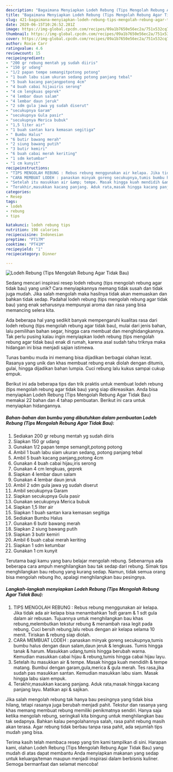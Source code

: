```yaml
---
description: "Bagaimana Menyiapkan Lodeh Rebung (Tips Mengolah Rebung Agar Tidak Bau) Anti Gagal"
title: "Bagaimana Menyiapkan Lodeh Rebung (Tips Mengolah Rebung Agar Tidak Bau) Anti Gagal"
slug: 421-bagaimana-menyiapkan-lodeh-rebung-tips-mengolah-rebung-agar-tidak-bau-anti-gagal
date: 2020-06-15T10:26:52.281Z
image: https://img-global.cpcdn.com/recipes/09a1b7650e56ec2a/751x532cq70/lodeh-rebung-tips-mengolah-rebung-agar-tidak-bau-foto-resep-utama.jpg
thumbnail: https://img-global.cpcdn.com/recipes/09a1b7650e56ec2a/751x532cq70/lodeh-rebung-tips-mengolah-rebung-agar-tidak-bau-foto-resep-utama.jpg
cover: https://img-global.cpcdn.com/recipes/09a1b7650e56ec2a/751x532cq70/lodeh-rebung-tips-mengolah-rebung-agar-tidak-bau-foto-resep-utama.jpg
author: Roxie Carr
ratingvalue: 4.6
reviewcount: 15
recipeingredient:
- "200 gr rebung mentah yg sudah diiris"
- "150 gr udang"
- "1/2 papan tempe semangitpotong potong"
- "1 buah labu siam ukuran sedang potong panjang tebal"
- "5 buah kacang panjangpotong 4cm"
- "4 buah cabai hijauiris serong"
- "4 cm lengkuas geprek"
- "4 lembar daun salam"
- "4 lembar daun jeruk"
- "2 sdm gula jawa yg sudah diserut"
- "secukupnya Garam"
- "secukupnya Gula pasir"
- "secukupnya Merica bubuk"
- "1,5 liter air"
- "1 buah santan kara kemasan segitiga"
- " Bumbu Halus"
- "6 butir bawang merah"
- "2 siung bawang putih"
- "3 butir kemiri"
- "6 buah cabai merah keriting"
- "1 sdm ketumbar"
- "1 cm kunyit"
recipeinstructions:
- "TIPS MENGOLAH REBUNG : Rebus rebung menggunakan air kelapa. Jika tidak ada air kelapa bisa menambahkan 1sdt garam &amp; 1 sdt gula dalam air rebusan. Tujuannya untuk menghilangkan bau khas rebung,melembutkan tekstur rebung &amp; menambah rasa legit pada rebung. Cuci bersih rebung,lalu rebus dengan air kelapa selama 10 menit. Tiriskan &amp; rebung siap diolah."
- "CARA MEMBUAT LODEH : panaskan minyak goreng secukupnya,tumis bumbu halus dengan daun salam,daun jeruk &amp; lengkuas. Tumis hingga tanak &amp; harum. Masukkan udang,tumis hingga berubah warna. Kemudian masukkan cabai hijau &amp; rebung,tumis hingga cabai hijau layu."
- "Setelah itu masukkan air &amp; tempe. Masak hingga kuah mendidih &amp; tempe matang. Bumbui dengan garam,gula,merica &amp; gula merah. Tes rasa,jika sudah pas masukkan santan. Kemudian masukkan labu siam. Masak hingga labu siam empuk."
- "Terakhir,masukkan kacang panjang. Aduk rata,masak hingga kacang panjang layu. Matikan api &amp; sajikan."
categories:
- Resep
tags:
- lodeh
- rebung
- tips

katakunci: lodeh rebung tips 
nutrition: 198 calories
recipecuisine: Indonesian
preptime: "PT17M"
cooktime: "PT41M"
recipeyield: "1"
recipecategory: Dinner

---
```



![Lodeh Rebung (Tips Mengolah Rebung Agar Tidak Bau)](https://img-global.cpcdn.com/recipes/09a1b7650e56ec2a/751x532cq70/lodeh-rebung-tips-mengolah-rebung-agar-tidak-bau-foto-resep-utama.jpg)

Sedang mencari inspirasi resep lodeh rebung (tips mengolah rebung agar tidak bau) yang unik? Cara menyiapkannya memang tidak susah dan tidak juga mudah. Jika salah mengolah maka hasilnya tidak akan memuaskan dan bahkan tidak sedap. Padahal lodeh rebung (tips mengolah rebung agar tidak bau) yang enak seharusnya mempunyai aroma dan rasa yang bisa memancing selera kita.

Ada beberapa hal yang sedikit banyak mempengaruhi kualitas rasa dari lodeh rebung (tips mengolah rebung agar tidak bau), mulai dari jenis bahan, lalu pemilihan bahan segar, hingga cara membuat dan menghidangkannya. Tak perlu pusing kalau ingin menyiapkan lodeh rebung (tips mengolah rebung agar tidak bau) enak di rumah, karena asal sudah tahu triknya maka hidangan ini bisa menjadi sajian istimewa.

Tunas bambu muda ini memang bisa dijadikan berbagai olahan lezat. Rasanya yang unik dan khas membuat rebung enak diolah dengan ditumis, gulai, hingga dijadikan bahan lumpia. Cuci rebung lalu kukus sampai cukup empuk.


Berikut ini ada beberapa tips dan trik praktis untuk membuat lodeh rebung (tips mengolah rebung agar tidak bau) yang siap dikreasikan. Anda bisa menyiapkan Lodeh Rebung (Tips Mengolah Rebung Agar Tidak Bau) memakai 22 bahan dan 4 tahap pembuatan. Berikut ini cara untuk menyiapkan hidangannya.

<!--inarticleads1-->

##### Bahan-bahan dan bumbu yang dibutuhkan dalam pembuatan Lodeh Rebung (Tips Mengolah Rebung Agar Tidak Bau):

1. Sediakan 200 gr rebung mentah yg sudah diiris
1. Siapkan 150 gr udang
1. Gunakan 1/2 papan tempe semangit,potong potong
1. Ambil 1 buah labu siam ukuran sedang, potong panjang tebal
1. Ambil 5 buah kacang panjang,potong 4cm
1. Gunakan 4 buah cabai hijau,iris serong
1. Gunakan 4 cm lengkuas, geprek
1. Siapkan 4 lembar daun salam
1. Gunakan 4 lembar daun jeruk
1. Ambil 2 sdm gula jawa yg sudah diserut
1. Ambil secukupnya Garam
1. Siapkan secukupnya Gula pasir
1. Gunakan secukupnya Merica bubuk
1. Siapkan 1,5 liter air
1. Siapkan 1 buah santan kara kemasan segitiga
1. Sediakan  Bumbu Halus
1. Gunakan 6 butir bawang merah
1. Siapkan 2 siung bawang putih
1. Siapkan 3 butir kemiri
1. Ambil 6 buah cabai merah keriting
1. Siapkan 1 sdm ketumbar
1. Gunakan 1 cm kunyit


Terutama bagi kamu yang baru belajar mengolah rebung. Sebenarnya ada beberapa cara ampuh menghilangkan bau tak sedap dari rebung. Simak tips menghilangkan bau rebung yang kurang sedap. Namun, tidak semua orang bisa mengolah rebung lho, apalagi menghilangkan bau pesingnya. 

<!--inarticleads2-->

##### Langkah-langkah menyiapkan Lodeh Rebung (Tips Mengolah Rebung Agar Tidak Bau):

1. TIPS MENGOLAH REBUNG : Rebus rebung menggunakan air kelapa. Jika tidak ada air kelapa bisa menambahkan 1sdt garam &amp; 1 sdt gula dalam air rebusan. Tujuannya untuk menghilangkan bau khas rebung,melembutkan tekstur rebung &amp; menambah rasa legit pada rebung. Cuci bersih rebung,lalu rebus dengan air kelapa selama 10 menit. Tiriskan &amp; rebung siap diolah.
1. CARA MEMBUAT LODEH : panaskan minyak goreng secukupnya,tumis bumbu halus dengan daun salam,daun jeruk &amp; lengkuas. Tumis hingga tanak &amp; harum. Masukkan udang,tumis hingga berubah warna. Kemudian masukkan cabai hijau &amp; rebung,tumis hingga cabai hijau layu.
1. Setelah itu masukkan air &amp; tempe. Masak hingga kuah mendidih &amp; tempe matang. Bumbui dengan garam,gula,merica &amp; gula merah. Tes rasa,jika sudah pas masukkan santan. Kemudian masukkan labu siam. Masak hingga labu siam empuk.
1. Terakhir,masukkan kacang panjang. Aduk rata,masak hingga kacang panjang layu. Matikan api &amp; sajikan.


Jika salah mengolah rebung tak hanya bau pesingnya yang tidak bisa hilang, tetapi rasanya juga berubah menjadi pahit. Tekstur dan rasanya yang khas memang membuat rebung memiliki penikmatnya sendiri. Hanya saja ketika mengolah rebung, seringkali kita bingung untuk menghilangkan bau tak sedapnya. Bahkan kalau pengolahannya salah, rasa pahit rebung masih akan terasa. Agar rebung tidak berbau tanpa rasa pahit, ada sejumlah tips mudah yang bisa. 

Terima kasih telah membaca resep yang tim kami tampilkan di sini. Harapan kami, olahan Lodeh Rebung (Tips Mengolah Rebung Agar Tidak Bau) yang mudah di atas dapat membantu Anda menyiapkan makanan yang sedap untuk keluarga/teman maupun menjadi inspirasi dalam berbisnis kuliner. Semoga bermanfaat dan selamat mencoba!
